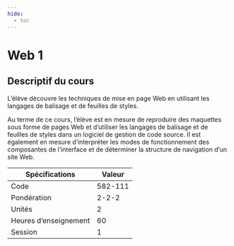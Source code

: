 ```yaml
---
hide:
  - toc
---
```


# Web 1

## Descriptif du cours

L’élève découvre les techniques de mise en page Web en utilisant les langages de balisage et de feuilles de styles. 

Au terme de ce cours, l’élève est en mesure de reproduire des maquettes sous forme de pages Web et d’utiliser les langages de balisage et de feuilles de styles dans un logiciel de gestion de code source. Il est également en mesure d’interpréter les modes de fonctionnement des composantes de l’interface et de déterminer la structure de navigation d’un site Web.

| Spécifications        | Valeur  |
| --------------------- | ------- |
| Code                  | 582-111 |
| Pondération           | 2-2-2   |
| Unités                | 2       |
| Heures d’enseignement | 60      |
| Session               | 1       |